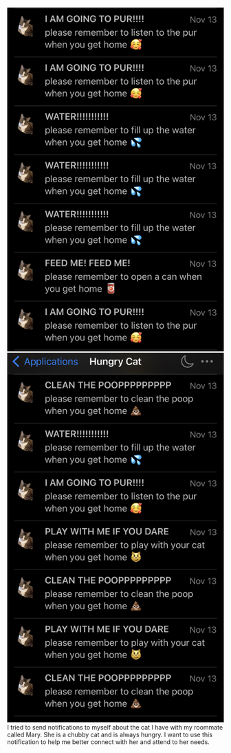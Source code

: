 ![Alt text](IMG_5630.jpg)
![Alt text](IMG_5631.jpg)
I tried to send notifications to myself about the cat I have with my roommate called Mary. She is a chubby cat and is always hungry. I want to use this notification to help me better connect with her and attend to her needs. 
